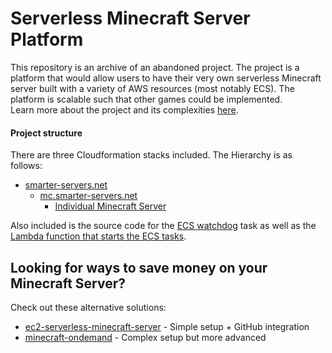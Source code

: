 # Serverless Minecraft Server Platform

This repository is an archive of an abandoned project. The project is a platform that would allow users to have their very own serverless Minecraft  server built with a variety of AWS resources (most notably ECS). The platform is scalable such that other games could be implemented. \
Learn more about the project and its complexities [here](https://cal-overflow.dev/post/serverless-minecraft-servers).

#### Project structure
There are three Cloudformation stacks included. The Hierarchy is as follows:
- [smarter-servers.net](./smarter-servers.net.template.yml)
  - [mc.smarter-servers.net](./mc.smarter-servers.net.template.yml)
    - [Individual Minecraft Server](./template.yml)

Also included is the source code for the [ECS watchdog](./watchdog) task as well as the [Lambda function that starts the ECS tasks](./power-on-mc-server-lambda-fn).

## Looking for ways to save money on your Minecraft Server?
Check out these alternative solutions:
- [ec2-serverless-minecraft-server](https://github.com/cal-overflow/ec2-serverless-minecraft-server) - Simple setup + GitHub integration
- [minecraft-ondemand](https://github.com/doctorray117/minecraft-ondemand) - Complex setup but more advanced
